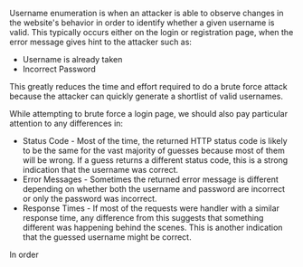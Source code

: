 Username enumeration is when an attacker is able to observe changes in the website's behavior in order to identify whether a given username is valid. This typically occurs either on the login or registration page, when the error message gives hint to the attacker such as:
- Username is already taken
- Incorrect Password

This greatly reduces the time and effort required to do a brute force attack because the attacker can quickly generate a shortlist of valid usernames.

While attempting to brute force a login page, we should also pay particular attention to any differences in:
- Status Code - Most of the time, the returned HTTP status code is likely to be the same for the vast majority of guesses because most of them will be wrong. If a guess returns a different status code, this is a strong indication that the username was correct.
- Error Messages - Sometimes the returned error message is different depending on whether both the username and password are incorrect or only the password was incorrect.
- Response Times - If most of the requests were handler with a similar response time, any difference from this suggests that something different was happening behind the scenes. This is another indication that the guessed username might be correct.

In order